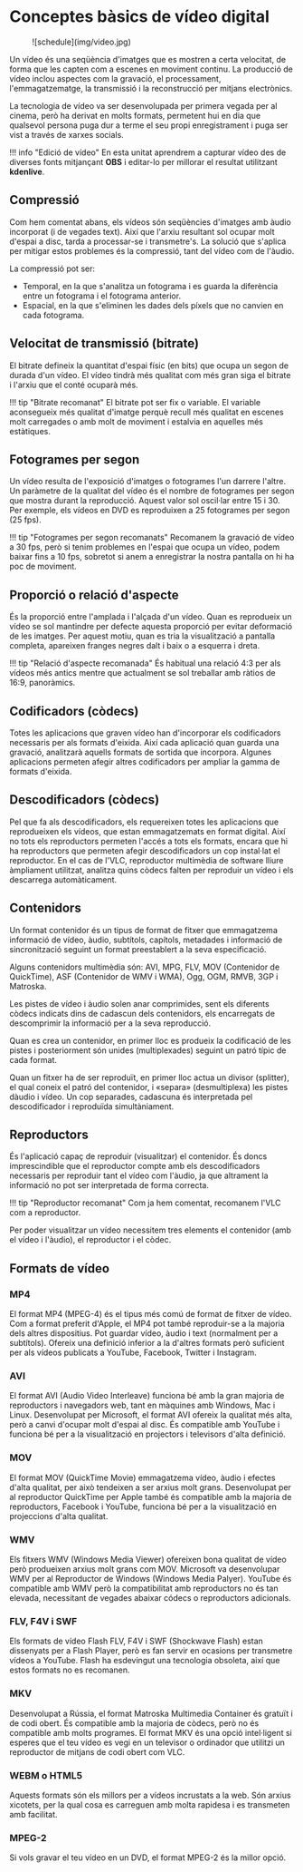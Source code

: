 # Conceptes bàsics de vídeo digital

<figure markdown>
  ![schedule](img/video.jpg)
</figure>

Un vídeo és una seqüència d'imatges que es mostren a certa velocitat, de forma que les capten com a escenes en moviment continu. La producció de vídeo inclou aspectes com la gravació, el processament, l'emmagatzematge, la transmissió i la reconstrucció per mitjans electrònics.

La tecnologia de vídeo va ser desenvolupada per primera vegada per al cinema, però ha derivat en molts formats, permetent hui en dia que qualsevol persona puga dur a terme el seu propi enregistrament i puga ser vist a través de xarxes socials.

!!! info "Edició de vídeo"
    En esta unitat aprendrem a capturar vídeo des de diverses fonts mitjançant **OBS** i editar-lo per millorar el resultat utilitzant **kdenlive**. 

## Compressió
Com hem comentat abans, els vídeos són seqüències d'imatges amb àudio incorporat (i de vegades text). Així que l'arxiu resultant sol ocupar molt d'espai a disc, tarda a processar-se i transmetre's. La solució que s'aplica per mitigar estos problemes és la compressió, tant del vídeo com de l'àudio. 

La compressió pot ser:

- Temporal, en la que s'analitza un fotograma i es guarda la diferència entre un fotograma i el fotograma anterior.
- Espacial, en la que s'eliminen les dades dels píxels que no canvien en cada fotograma.


## Velocitat de transmissió (bitrate)
El bitrate defineix la quantitat d'espai físic (en bits) que ocupa un segon de durada d'un vídeo. El vídeo tindrà més qualitat com més gran siga el bitrate i l'arxiu que el conté ocuparà més. 

!!! tip "Bitrate recomanat"
    El bitrate pot ser fix o variable. El variable aconsegueix més qualitat d'imatge perquè recull més qualitat en escenes molt carregades o amb molt de moviment i estalvia en aquelles més estàtiques.

## Fotogrames per segon
Un vídeo resulta de l'exposició d'imatges o fotogrames l'un darrere l'altre. Un paràmetre de la qualitat del vídeo és el nombre de fotogrames per segon que mostra durant la reproducció. Aquest valor sol oscil·lar entre 15 i 30. Per exemple, els vídeos en DVD es reproduixen a 25 fotogrames per segon (25 fps).

!!! tip "Fotogrames per segon recomanats"
    Recomanem la gravació de vídeo a 30 fps, però si tenim problemes en l'espai que ocupa un vídeo, podem baixar fins a 10 fps, sobretot si anem a enregistrar la nostra pantalla on hi ha poc de moviment.

## Proporció o relació d'aspecte
És la proporció entre l'amplada i l'alçada d'un vídeo. Quan es reprodueix un vídeo se sol mantindre per defecte aquesta proporció per evitar deformació de les imatges. Per aquest motiu, quan es tria la visualització a pantalla completa, apareixen franges negres dalt i baix o a esquerra i dreta. 

!!! tip "Relació d'aspecte recomanada"
    És habitual una relació 4:3 per als vídeos més antics mentre que actualment se sol treballar amb ràtios de 16:9, panoràmics.

## Codificadors (còdecs)
Totes les aplicacions que graven vídeo han d'incorporar els codificadors necessaris per als formats d'eixida. Així cada aplicació quan guarda una gravació, analitzarà aquells formats de sortida que incorpora. Algunes aplicacions permeten afegir altres codificadors per ampliar la gamma de formats d'eixida.

## Descodificadors (còdecs)
Pel que fa als descodificadors, els requereixen totes les aplicacions que reprodueixen els vídeos, que estan emmagatzemats en format digital. Així no tots els reproductors permeten l'accés a tots els formats, encara que hi ha reproductors que permeten afegir descodificadors un cop instal·lat el reproductor. En el cas de l'VLC, reproductor multimèdia de software lliure àmpliament utilitzat, analitza quins còdecs falten per reproduir un vídeo i els descarrega automàticament.

## Contenidors
Un format contenidor és un tipus de format de fitxer que emmagatzema informació de vídeo, àudio, subtítols, capítols, metadades i informació de sincronització seguint un format preestablert a la seva especificació.

Alguns contenidors multimèdia són: AVI, MPG, FLV, MOV (Contenidor de QuickTime), ASF (Contenidor de WMV i WMA), Ogg, OGM, RMVB, 3GP i Matroska.

Les pistes de vídeo i àudio solen anar comprimides, sent els diferents còdecs indicats dins de cadascun dels contenidors, els encarregats de descomprimir la informació per a la seva reproducció.

Quan es crea un contenidor, en primer lloc es produeix la codificació de les pistes i posteriorment són unides (multiplexades) seguint un patró típic de cada format.

Quan un fitxer ha de ser reproduït, en primer lloc actua un divisor (splitter), el qual coneix el patró del contenidor, i «separa» (desmultiplexa) les pistes dàudio i vídeo. Un cop separades, cadascuna és interpretada pel descodificador i reproduïda simultàniament.

## Reproductors
És l'aplicació capaç de reproduir (visualitzar) el contenidor. És doncs imprescindible que el reproductor compte amb els descodificadors necessaris per reproduir tant el vídeo com l'àudio, ja que altrament la informació no pot ser interpretada de forma correcta. 

!!! tip "Reproductor recomanat"
    Com ja hem comentat, recomanem l'VLC com a reproductor.

Per poder visualitzar un vídeo necessitem tres elements el contenidor (amb el vídeo i l'àudio), el reproductor i el còdec.

## Formats de vídeo

### MP4
El format MP4 (MPEG-4) és el tipus més comú de format de fitxer de vídeo. Com a format preferit d'Apple, el MP4 pot també reproduir-se a la majoria dels altres dispositius. Pot guardar vídeo, àudio i text (normalment per a subtítols). Ofereix una definició inferior a la d'altres formats però suficient per als vídeos publicats a YouTube, Facebook, Twitter i Instagram. 

### AVI
El format AVI (Audio Video Interleave) funciona bé amb la gran majoria de reproductors i navegadors web, tant en màquines amb Windows, Mac i Linux. Desenvolupat per Microsoft, el format AVI ofereix la qualitat més alta, però a canvi d'ocupar molt d'espai al disc. És compatible amb YouTube i funciona bé per a la visualització en projectors i televisors d'alta definició.

### MOV
El format MOV (QuickTime Movie) emmagatzema vídeo, àudio i efectes d'alta qualitat, per això tendeixen a ser arxius molt grans. Desenvolupat per al reproductor QuickTime per Apple també és compatible amb la majoria de reproductors, Facebook i YouTube, funciona bé per a la visualització en projeccions d'alta qualitat.

### WMV
Els fitxers WMV (Windows Media Viewer) ofereixen bona qualitat de vídeo però produeixen arxius molt grans com MOV. Microsoft va desenvolupar WMV per al Reproductor de Windows (Windows Media Palyer). YouTube és compatible amb WMV però la compatibilitat amb reproductors no és tan elevada, necessitant de vegades abaixar códecs o reproductors adicionals.

### FLV, F4V i SWF
Els formats de vídeo Flash FLV, F4V i SWF (Shockwave Flash) estan dissenyats per a Flash Player, però es fan servir en ocasions per transmetre vídeos a YouTube. Flash ha esdevingut una tecnologia obsoleta, així que estos formats no es recomanen.

### MKV
Desenvolupat a Rússia, el format Matroska Multimedia Container és gratuït i de codi obert. És compatible amb la majoria de còdecs, però no és compatible amb molts programes. El format MKV és una opció intel·ligent si esperes que el teu vídeo es vegi en un televisor o ordinador que utilitzi un reproductor de mitjans de codi obert com VLC.

### WEBM o HTML5
Aquests formats són els millors per a vídeos incrustats a la web. Són arxius xicotets, per la qual cosa es carreguen amb molta rapidesa i es transmeten amb facilitat.

### MPEG-2
Si vols gravar el teu vídeo en un DVD, el format MPEG-2 és la millor opció.

